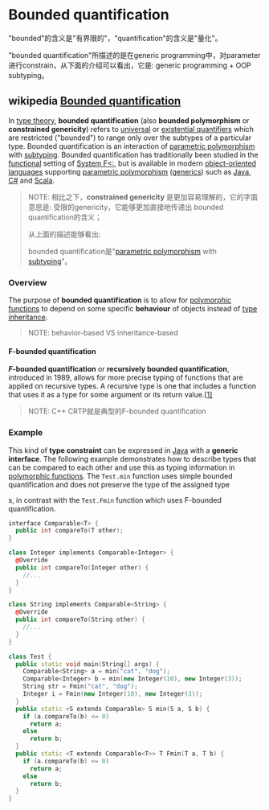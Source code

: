 # Bounded quantification

"bounded"的含义是"有界限的"，"quantification"的含义是"量化"。

"bounded quantification"所描述的是在generic programming中，对parameter进行constrain，从下面的介绍可以看出，它是: generic programming + OOP subtyping。

## wikipedia [Bounded quantification](https://en.wikipedia.org/wiki/Bounded_quantification)

In [type theory](https://en.wikipedia.org/wiki/Type_theory), **bounded quantification** (also **bounded polymorphism** or **constrained genericity**) refers to [universal](https://en.wikipedia.org/wiki/Universally_quantified) or [existential quantifiers](https://en.wikipedia.org/wiki/Existential_type) which are restricted ("bounded") to range only over the subtypes of a particular type. Bounded quantification is an interaction of [parametric polymorphism](https://en.wikipedia.org/wiki/Parametric_polymorphism) with [subtyping](https://en.wikipedia.org/wiki/Subtyping). Bounded quantification has traditionally been studied in the [functional](https://en.wikipedia.org/wiki/Functional_programming) setting of [System F<:](https://en.wikipedia.org/wiki/System_F-sub), but is available in modern [object-oriented languages](https://en.wikipedia.org/wiki/Object-oriented_language) supporting [parametric polymorphism](https://en.wikipedia.org/wiki/Parametric_polymorphism) ([generics](https://en.wikipedia.org/wiki/Generic_programming)) such as [Java](https://en.wikipedia.org/wiki/Java_(programming_language)), [C#](https://en.wikipedia.org/wiki/C_Sharp_(programming_language)) and [Scala](https://en.wikipedia.org/wiki/Scala_(programming_language)).

> NOTE: 相比之下，**constrained genericity** 是更加容易理解的，它的字面意思是: 受限的genericity，它能够更加直接地传递出 bounded quantification的含义；
>
> 从上面的描述能够看出: 
>
> bounded quantification是"[parametric polymorphism](https://en.wikipedia.org/wiki/Parametric_polymorphism) with [subtyping](https://en.wikipedia.org/wiki/Subtyping)"。

### Overview

The purpose of **bounded quantification** is to allow for [polymorphic functions](https://en.wikipedia.org/wiki/Polymorphic_function) to depend on some specific **behaviour** of objects instead of [type inheritance](https://en.wikipedia.org/wiki/Type_inheritance). 

> NOTE: behavior-based VS inheritance-based

#### F-bounded quantification

***F*-bounded quantification** or **recursively bounded quantification**, introduced in 1989, allows for more precise typing of functions that are applied on recursive types. A recursive type is one that includes a function that uses it as a type for some argument or its return value.[[1\]](https://en.wikipedia.org/wiki/Bounded_quantification#cite_note-1)

> NOTE: C++ CRTP就是典型的F-bounded quantification

### Example

This kind of **type constraint** can be expressed in [Java](https://en.wikipedia.org/wiki/Java_(programming_language)) with a **generic interface**. The following example demonstrates how to describe types that can be compared to each other and use this as typing information in [polymorphic functions](https://en.wikipedia.org/wiki/Polymorphic_function). The `Test.min` function uses simple bounded quantification and does not preserve the type of the assigned type

s, in contrast with the `Test.Fmin` function which uses F-bounded quantification.

```C++
interface Comparable<T> {
  public int compareTo(T other);
}

class Integer implements Comparable<Integer> {
  @Override
  public int compareTo(Integer other) {
    //...
  }
}

class String implements Comparable<String> {
  @Override
  public int compareTo(String other) {
    //...
  }
}

class Test {
  public static void main(String[] args) {
    Comparable<String> a = min("cat", "dog");
    Comparable<Integer> b = min(new Integer(10), new Integer(3));
    String str = Fmin("cat", "dog");
    Integer i = Fmin(new Integer(10), new Integer(3));
  }
  public static <S extends Comparable> S min(S a, S b) {
    if (a.compareTo(b) <= 0)
      return a;
    else
      return b;
  }
  public static <T extends Comparable<T>> T Fmin(T a, T b) {
    if (a.compareTo(b) <= 0)
      return a;
    else
      return b;
  }
}
```

